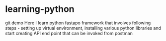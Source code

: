 # learning-python
git demo
Here I learn python fastapo framework that involves following steps - setting up virtual environment, installing various python libraries and start creating API end point that can be invoked from postman 
